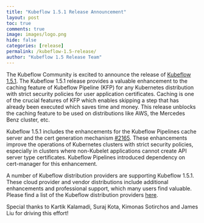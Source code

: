 ```yaml
---
title: "Kubeflow 1.5.1 Release Announcement"
layout: post
toc: true
comments: true
image: images/logo.png
hide: false
categories: [release]
permalink: /kubeflow-1.5-release/
author: "Kubeflow 1.5 Release Team"
---
```


The Kubeflow Community is excited to announce the release of [Kubeflow 1.5.1](https://github.com/kubeflow/manifests/releases/tag/v1.5.1). The Kubeflow 1.5.1 release provides a valuable enhancement to the caching feature of Kubeflow Pipeline (KFP) for any Kubernetes distribution with strict security policies for user application certificates. Caching is one of the crucial features of KFP which enables skipping a step that has already been executed which saves time and money. This release unblocks the caching feature to be used on distributions like AWS, the Mercedes Benz cluster, etc.

Kubeflow 1.5.1 includes the enhancements for the Kubeflow Pipelines cache server and the cert generation mechanism [#2165](https://github.com/kubeflow/manifests/issues/2165). These enhancements improve the operations of Kubernetes clusters with strict security policies, especially in clusters where non-Kubelet applications cannot create API server type certificates. Kubeflow Pipelines introduced dependency on cert-manager for this enhancement.

A number of Kubeflow distribution providers are supporting Kubeflow 1.5.1. These cloud provider and vendor distributions include additional enhancements and professional support, which many users find valuable. Please find a list of the Kubeflow distribution providers [here](https://www.kubeflow.org/docs/started/installing-kubeflow/#install-a-packaged-kubeflow-distribution).

Special thanks to Kartik Kalamadi, Suraj Kota, Kimonas Sotirchos and James Liu for driving this effort!
